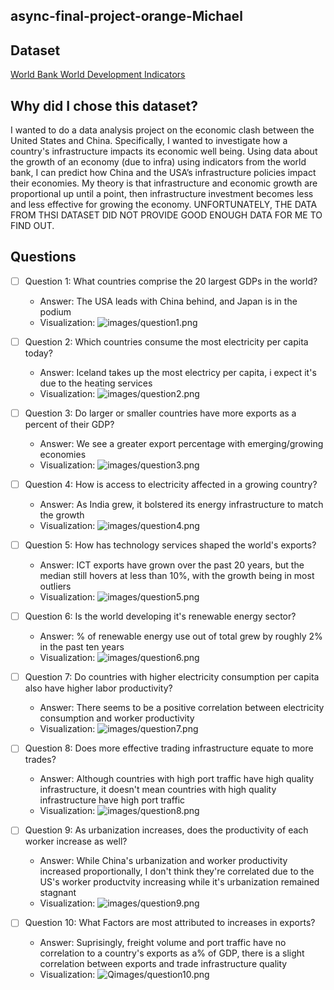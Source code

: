 ## async-final-project-orange-Michael

## Dataset
[World Bank World Development Indicators](https://databank.worldbank.org/source/world-development-indicators)

## Why did I chose this dataset?

 I wanted to do a data analysis project on the economic clash between the United States and China. Specifically, I wanted to investigate how a country's infrastructure impacts its economic well being. Using data about the growth of an economy (due to infra) using indicators from the world bank, I can predict how China and the USA’s infrastructure policies impact their economies. My theory is that infrastructure and economic growth are proportional up until a point, then infrastructure investment becomes less and less effective for growing the economy. UNFORTUNATELY, THE DATA FROM THSI DATASET DID NOT PROVIDE GOOD ENOUGH DATA FOR ME TO FIND OUT.

## Questions
- [ ] Question 1: What countries comprise the 20 largest GDPs in the world?
  - Answer: The USA leads with China behind, and Japan is in the podium
  - Visualization: ![images/question1.png](images/question1.png)

- [ ] Question 2: Which countries consume the most electricity per capita today?
  - Answer: Iceland takes up the most electricy per capita, i expect it's due to the heating services
  - Visualization: ![images/question2.png](images/question2.png)

- [ ] Question 3: Do larger or smaller countries have more exports as a percent of their GDP?
  - Answer: We see a greater export percentage with emerging/growing economies
  - Visualization: ![images/question3.png](images/question3.png)

- [ ] Question 4: How is access to electricity affected in a growing country?
  - Answer: As India grew, it bolstered its energy infrastructure to match the growth
  - Visualization: ![images/question4.png](images/question4.png)

- [ ] Question 5: How has technology services shaped the world's exports?
  - Answer: ICT exports have grown over the past 20 years, but the median still hovers at less than 10%, with the growth being in most outliers
  - Visualization: ![images/question5.png](images/question5.png)

- [ ] Question 6: Is the world developing it's renewable energy sector?
  - Answer: % of renewable energy use out of total grew by roughly 2% in the past ten years
  - Visualization: ![images/question6.png](images/question6.png)

- [ ] Question 7: Do countries with higher electricity consumption per capita also have higher labor productivity?
  - Answer: There seems to be a positive correlation between electricity consumption and worker productivity
  - Visualization: ![images/question7.png](images/question7.png)

- [ ] Question 8: Does more effective trading infrastructure equate to more trades?
  - Answer: Although countries with high port traffic have high quality infrastructure, it doesn't mean countries with high quality infrastructure have high port traffic
  - Visualization: ![images/question8.png](images/question8.png)

- [ ] Question 9: As urbanization increases, does the productivity of each worker increase as well?
  - Answer: While China's urbanization and worker productivity increased proportionally, I don't think they're correlated due to the US's worker productvity increasing while it's urbanization remained stagnant
  - Visualization: ![images/question9.png](images/question9.png)

- [ ] Question 10: What Factors are most attributed to increases in exports?
  - Answer: Suprisingly, freight volume and port traffic have no correlation to a country's exports as a% of GDP, there is a slight correlation between exports and trade infrastructure quality
  - Visualization: ![Qimages/question10.png](images/question10.png)
